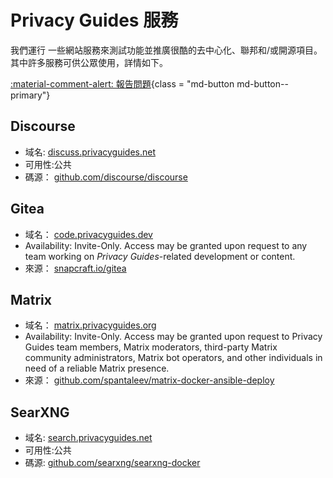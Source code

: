 # Privacy Guides 服務

我們運行 一些網站服務來測試功能並推廣很酷的去中心化、聯邦和/或開源項目。 其中許多服務可供公眾使用，詳情如下。

[:material-comment-alert: 報告問題](https://discuss.privacyguides.net/c/services/2){class = "md-button md-button--primary"}

## Discourse

- 域名: [discuss.privacyguides.net](https://discuss.privacyguides.net)
- 可用性:公共
- 碼源： [github.com/discourse/discourse](https://github.com/discourse/discourse)

## Gitea

- 域名： [code.privacyguides.dev](https://code.privacyguides.dev)
- Availability: Invite-Only. Access may be granted upon request to any team working on *Privacy Guides*-related development or content.
- 來源： [snapcraft.io/gitea](https://snapcraft.io/gitea)

## Matrix

- 域名： [matrix.privacyguides.org](https://matrix.privacyguides.org)
- Availability: Invite-Only. Access may be granted upon request to Privacy Guides team members, Matrix moderators, third-party Matrix community administrators, Matrix bot operators, and other individuals in need of a reliable Matrix presence.
- 來源： [github.com/spantaleev/matrix-docker-ansible-deploy](https://github.com/spantaleev/matrix-docker-ansible-deploy)

## SearXNG

- 域名: [search.privacyguides.net](https://search.privacyguides.net)
- 可用性:公共
- 碼源: [github.com/searxng/searxng-docker](https://github.com/searxng/searxng-docker)
